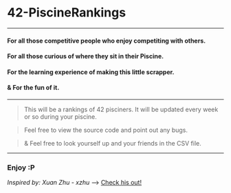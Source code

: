 # 42-PiscineRankings

----

#### For all those competitive people who enjoy competiting with others.

#### For all those curious of where they sit in their Piscine.

#### For the learning experience of making this little scrapper.

#### & For the fun of it.

------

> This will be a rankings of 42 pisciners.
> It will be updated every week or so during your piscine.

> Feel free to view the source code and point out any bugs.

> & Feel free to look yourself up and your friends in the CSV file.

------

### Enjoy :P

_Inspired by: Xuan Zhu - xzhu_  ——>  [Check his out!](https://github.com/xlz447/42-Piscine-C-ranking)
